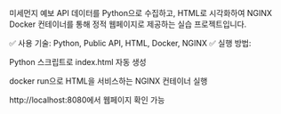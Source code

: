 미세먼지 예보 API 데이터를 Python으로 수집하고, HTML로 시각화하여 NGINX Docker 컨테이너를 통해 정적 웹페이지로 제공하는 실습 프로젝트입니다.

✅ 사용 기술: Python, Public API, HTML, Docker, NGINX
✅ 실행 방법:

Python 스크립트로 index.html 자동 생성

docker run으로 HTML을 서비스하는 NGINX 컨테이너 실행

http://localhost:8080에서 웹페이지 확인 가능
